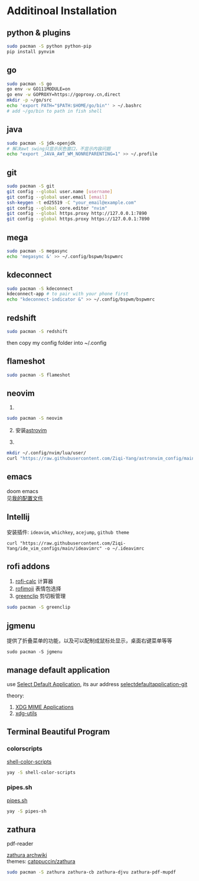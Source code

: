 # Additinoal Installation

## python & plugins

```bash
sudo pacman -S python python-pip
pip install pynvim
```

## go

```bash
sudo pacman -S go
go env -w GO111MODULE=on
go env -w GOPROXY=https://goproxy.cn,direct
mkdir -p ~/go/src
echo 'export PATH="$PATH:$HOME/go/bin"' > ~/.bashrc
# add ~/go/bin to path in fish shell
```

## java

```bash
sudo pacman -S jdk-openjdk
# 解决awt swing只显示灰色窗口，不显示内容问题
echo "export _JAVA_AWT_WM_NONREPARENTING=1" >> ~/.profile
```


## git

```bash
sudo pacman -S git
git config --global user.name [username]
git config --global user.email [email]
ssh-keygen -t ed25519 -C "your_email@example.com"
git config --global core.editor "nvim"
git config --global https.proxy http://127.0.0.1:7890
git config --global https.proxy https://127.0.0.1:7890
```

## mega

```bash
sudo pacman -S megasync
echo 'megasync &' >> ~/.config/bspwm/bspwmrc
```

## kdeconnect

```bash
sudo pacman -S kdeconnect
kdeconnect-app # to pair with your phone first
echo "kdeconnect-indicator &" >> ~/.config/bspwm/bspwmrc
```

## redshift

```bash
sudo pacman -S redshift
```
then copy my config folder into ~/.config

## flameshot

```bash
sudo pacman -S flameshot
```

## neovim

1. 
```bash
sudo pacman -S neovim
```

2. 安装[astrovim](https://astronvim.github.io/)  

3.
```bash
mkdir ~/.config/nvim/lua/user/
curl "https://raw.githubusercontent.com/Ziqi-Yang/astronvim_config/main/init.lua" -o ~/.config/nvim/lua/user/init.lua
```

## emacs
doom emacs  
见[我的配置文件](https://github.com/Ziqi-Yang/.doom.d)  


## Intellij

安装插件: `ideavim`, `whichkey`, `acejump`, `github theme`

```shell
curl "https://raw.githubusercontent.com/Ziqi-Yang/ide_vim_configs/main/ideavimrc" -o ~/.ideavimrc
```

## rofi addons

1. [rofi-calc](https://github.com/svenstaro/rofi-calc) 计算器
2. [rofimoji](https://github.com/fdw/rofimoji) 表情包选择
3. [greenclip](https://github.com/erebe/greenclip) 剪切板管理
```bash
sudo pacman -S greenclip
```

## jgmenu

提供了折叠菜单的功能，以及可以配制成鼠标处显示，桌面右键菜单等等

```
sudo pacman -S jgmenu
```

## manage default application
use [Select Default Application](https://github.com/sandsmark/selectdefaultapplication), its aur address [selectdefaultapplication-git](https://aur.archlinux.org/packages/selectdefaultapplication-git)

theory:
1. [XDG MIME Applications](https://wiki.archlinux.org/title/XDG_MIME_Applications)
2. [xdg-utils](https://wiki.archlinux.org/title/Xdg-utils)

## Terminal Beautiful Program

### colorscripts

[shell-color-scripts](https://gitlab.com/dwt1/shell-color-scripts)

```bash
yay -S shell-color-scripts
```

### pipes.sh

[pipes.sh](https://github.com/pipeseroni/pipes.sh)

```bash
yay -S pipes-sh
```

## zathura

pdf-reader

[zathura archwiki](https://wiki.archlinux.org/title/zathura)  
themes: [catppuccin/zathura](https://github.com/catppuccin/zathura)  

```bash
sudo pacman -S zathura zathura-cb zathura-djvu zathura-pdf-mupdf
```

